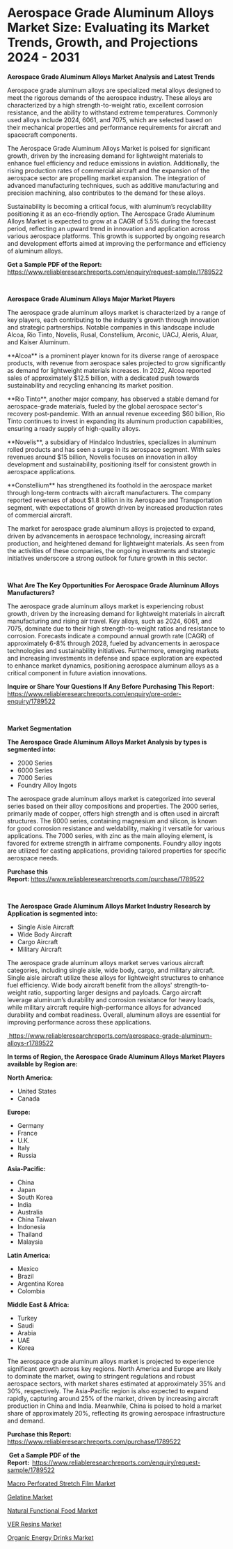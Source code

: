 <p><h1>Aerospace Grade Aluminum Alloys Market Size: Evaluating its Market Trends, Growth, and Projections 2024 - 2031</h1></p><p><strong>Aerospace Grade Aluminum Alloys Market Analysis and Latest Trends</strong></p>
<p><p>Aerospace grade aluminum alloys are specialized metal alloys designed to meet the rigorous demands of the aerospace industry. These alloys are characterized by a high strength-to-weight ratio, excellent corrosion resistance, and the ability to withstand extreme temperatures. Commonly used alloys include 2024, 6061, and 7075, which are selected based on their mechanical properties and performance requirements for aircraft and spacecraft components.</p><p>The Aerospace Grade Aluminum Alloys Market is poised for significant growth, driven by the increasing demand for lightweight materials to enhance fuel efficiency and reduce emissions in aviation. Additionally, the rising production rates of commercial aircraft and the expansion of the aerospace sector are propelling market expansion. The integration of advanced manufacturing techniques, such as additive manufacturing and precision machining, also contributes to the demand for these alloys.</p><p>Sustainability is becoming a critical focus, with aluminum’s recyclability positioning it as an eco-friendly option. The Aerospace Grade Aluminum Alloys Market is expected to grow at a CAGR of 5.5% during the forecast period, reflecting an upward trend in innovation and application across various aerospace platforms. This growth is supported by ongoing research and development efforts aimed at improving the performance and efficiency of aluminum alloys.</p></p>
<p><strong>Get a Sample PDF of the Report:&nbsp;</strong> <a href="https://www.reliableresearchreports.com/enquiry/request-sample/1789522?utm_campaign=24&utm_medium=2&utm_source=Github&utm_content=ia&utm_term=09102024&utm_id=aerospace-grade-aluminum-alloys">https://www.reliableresearchreports.com/enquiry/request-sample/1789522</a></p>
<p>&nbsp;</p>
<p><strong>Aerospace Grade Aluminum Alloys Major Market Players</strong></p>
<p><p>The aerospace grade aluminum alloys market is characterized by a range of key players, each contributing to the industry's growth through innovation and strategic partnerships. Notable companies in this landscape include Alcoa, Rio Tinto, Novelis, Rusal, Constellium, Arconic, UACJ, Aleris, Aluar, and Kaiser Aluminum.</p><p>**Alcoa** is a prominent player known for its diverse range of aerospace products, with revenue from aerospace sales projected to grow significantly as demand for lightweight materials increases. In 2022, Alcoa reported sales of approximately $12.5 billion, with a dedicated push towards sustainability and recycling enhancing its market position.</p><p>**Rio Tinto**, another major company, has observed a stable demand for aerospace-grade materials, fueled by the global aerospace sector's recovery post-pandemic. With an annual revenue exceeding $60 billion, Rio Tinto continues to invest in expanding its aluminum production capabilities, ensuring a ready supply of high-quality alloys.</p><p>**Novelis**, a subsidiary of Hindalco Industries, specializes in aluminum rolled products and has seen a surge in its aerospace segment. With sales revenues around $15 billion, Novelis focuses on innovation in alloy development and sustainability, positioning itself for consistent growth in aerospace applications.</p><p>**Constellium** has strengthened its foothold in the aerospace market through long-term contracts with aircraft manufacturers. The company reported revenues of about $1.8 billion in its Aerospace and Transportation segment, with expectations of growth driven by increased production rates of commercial aircraft.</p><p>The market for aerospace grade aluminum alloys is projected to expand, driven by advancements in aerospace technology, increasing aircraft production, and heightened demand for lightweight materials. As seen from the activities of these companies, the ongoing investments and strategic initiatives underscore a strong outlook for future growth in this sector.</p></p>
<p>&nbsp;</p>
<p><strong>What Are The Key Opportunities For Aerospace Grade Aluminum Alloys Manufacturers?</strong></p>
<p><p>The aerospace grade aluminum alloys market is experiencing robust growth, driven by the increasing demand for lightweight materials in aircraft manufacturing and rising air travel. Key alloys, such as 2024, 6061, and 7075, dominate due to their high strength-to-weight ratios and resistance to corrosion. Forecasts indicate a compound annual growth rate (CAGR) of approximately 6-8% through 2028, fueled by advancements in aerospace technologies and sustainability initiatives. Furthermore, emerging markets and increasing investments in defense and space exploration are expected to enhance market dynamics, positioning aerospace aluminum alloys as a critical component in future aviation innovations.</p></p>
<p><strong>Inquire or Share Your Questions If Any Before Purchasing This Report:</strong> <a href="https://www.reliableresearchreports.com/enquiry/pre-order-enquiry/1789522?utm_campaign=24&utm_medium=2&utm_source=Github&utm_content=ia&utm_term=09102024&utm_id=aerospace-grade-aluminum-alloys">https://www.reliableresearchreports.com/enquiry/pre-order-enquiry/1789522</a></p>
<p>&nbsp;</p>
<p><strong>Market Segmentation</strong></p>
<p><strong>The Aerospace Grade Aluminum Alloys Market Analysis by types is segmented into:</strong></p>
<p><ul><li>2000 Series</li><li>6000 Series</li><li>7000 Series</li><li>Foundry Alloy Ingots</li></ul></p>
<p><p>The aerospace grade aluminum alloys market is categorized into several series based on their alloy compositions and properties. The 2000 series, primarily made of copper, offers high strength and is often used in aircraft structures. The 6000 series, containing magnesium and silicon, is known for good corrosion resistance and weldability, making it versatile for various applications. The 7000 series, with zinc as the main alloying element, is favored for extreme strength in airframe components. Foundry alloy ingots are utilized for casting applications, providing tailored properties for specific aerospace needs.</p></p>
<p><strong>Purchase this Report:&nbsp;</strong><a href="https://www.reliableresearchreports.com/purchase/1789522?utm_campaign=24&utm_medium=2&utm_source=Github&utm_content=ia&utm_term=09102024&utm_id=aerospace-grade-aluminum-alloys">https://www.reliableresearchreports.com/purchase/1789522</a></p>
<p>&nbsp;</p>
<p><strong>The Aerospace Grade Aluminum Alloys Market Industry Research by Application is segmented into:</strong></p>
<p><ul><li>Single Aisle Aircraft</li><li>Wide Body Aircraft</li><li>Cargo Aircraft</li><li>Military Aircraft</li></ul></p>
<p><p>The aerospace grade aluminum alloys market serves various aircraft categories, including single aisle, wide body, cargo, and military aircraft. Single aisle aircraft utilize these alloys for lightweight structures to enhance fuel efficiency. Wide body aircraft benefit from the alloys' strength-to-weight ratio, supporting larger designs and payloads. Cargo aircraft leverage aluminum’s durability and corrosion resistance for heavy loads, while military aircraft require high-performance alloys for advanced durability and combat readiness. Overall, aluminum alloys are essential for improving performance across these applications.</p></p>
<p><a href="https://www.reliableresearchreports.com/aerospace-grade-aluminum-alloys-r1789522?utm_campaign=24&utm_medium=2&utm_source=Github&utm_content=ia&utm_term=09102024&utm_id=aerospace-grade-aluminum-alloys">&nbsp;https://www.reliableresearchreports.com/aerospace-grade-aluminum-alloys-r1789522</a></p>
<p><strong>In terms of Region, the Aerospace Grade Aluminum Alloys Market Players available by Region are:</strong></p>
<p>
    <p> <strong> North America: </strong>
        <ul>
            <li>United States</li>
            <li>Canada</li>
        </ul>
        </p> 
    <p> <strong> Europe: </strong>
        <ul>
            <li>Germany</li>
            <li>France</li>
            <li>U.K.</li>
            <li>Italy</li>
            <li>Russia</li>
        </ul>
        </p> 
    <p> <strong> Asia-Pacific: </strong>
        <ul>
            <li>China</li>
            <li>Japan</li>
            <li>South Korea</li>
            <li>India</li>
            <li>Australia</li>
            <li>China Taiwan</li>
            <li>Indonesia</li>
            <li>Thailand</li>
            <li>Malaysia</li>
        </ul>
        </p> 
    <p> <strong> Latin America: </strong>
        <ul>
            <li>Mexico</li>
            <li>Brazil</li>
            <li>Argentina Korea</li>
            <li>Colombia</li>
        </ul>
        </p> 
    <p> <strong> Middle East & Africa: </strong>
        <ul>
            <li>Turkey</li>
            <li>Saudi</li>
            <li>Arabia</li>
            <li>UAE</li>
            <li>Korea</li>
        </ul>
    </p>
    </p>
<p><p>The aerospace grade aluminum alloys market is projected to experience significant growth across key regions. North America and Europe are likely to dominate the market, owing to stringent regulations and robust aerospace sectors, with market shares estimated at approximately 35% and 30%, respectively. The Asia-Pacific region is also expected to expand rapidly, capturing around 25% of the market, driven by increasing aircraft production in China and India. Meanwhile, China is poised to hold a market share of approximately 20%, reflecting its growing aerospace infrastructure and demand.</p></p>
<p><strong>Purchase this Report: </strong><a href="https://www.reliableresearchreports.com/purchase/1789522?utm_campaign=24&utm_medium=2&utm_source=Github&utm_content=ia&utm_term=09102024&utm_id=aerospace-grade-aluminum-alloys">https://www.reliableresearchreports.com/purchase/1789522</a></p>
<p>&nbsp;<strong>Get a Sample PDF of the Report:&nbsp;&nbsp;</strong><a href="https://www.reliableresearchreports.com/enquiry/request-sample/1789522?utm_campaign=24&utm_medium=2&utm_source=Github&utm_content=ia&utm_term=09102024&utm_id=aerospace-grade-aluminum-alloys">https://www.reliableresearchreports.com/enquiry/request-sample/1789522</a></p>
<p><strong></strong></p>
<p><p><a href="https://www.linkedin.com/pulse/digital-transformation-macro-perforated-stretch-film-industry-diwxf?utm_campaign=24&utm_medium=2&utm_source=Github&utm_content=ia&utm_term=09102024&utm_id=aerospace-grade-aluminum-alloys">Macro Perforated Stretch Film Market</a></p><p><a href="https://www.linkedin.com/pulse/gelatine-market-size-growth-trends-statistics-forecasts-j92sf?utm_campaign=24&utm_medium=2&utm_source=Github&utm_content=ia&utm_term=09102024&utm_id=aerospace-grade-aluminum-alloys">Gelatine Market</a></p><p><a href="https://issuu.com/reportprime-2/docs/natural-functional-food-market-size_78e0da399bb2f2?utm_campaign=24&utm_medium=2&utm_source=Github&utm_content=ia&utm_term=09102024&utm_id=aerospace-grade-aluminum-alloys">Natural Functional Food Market</a></p><p><a href="https://github.com/elizabethdagraca/Market-Research-Report-List-5/blob/main/ver-resins-market.md?utm_campaign=24&utm_medium=2&utm_source=Github&utm_content=ia&utm_term=09102024&utm_id=aerospace-grade-aluminum-alloys">VER Resins Market</a></p><p><a href="https://issuu.com/reportprime-2/docs/organic-energy-drinks-market-size-2_242b2e311958dd?utm_campaign=24&utm_medium=2&utm_source=Github&utm_content=ia&utm_term=09102024&utm_id=aerospace-grade-aluminum-alloys">Organic Energy Drinks Market</a></p></p>